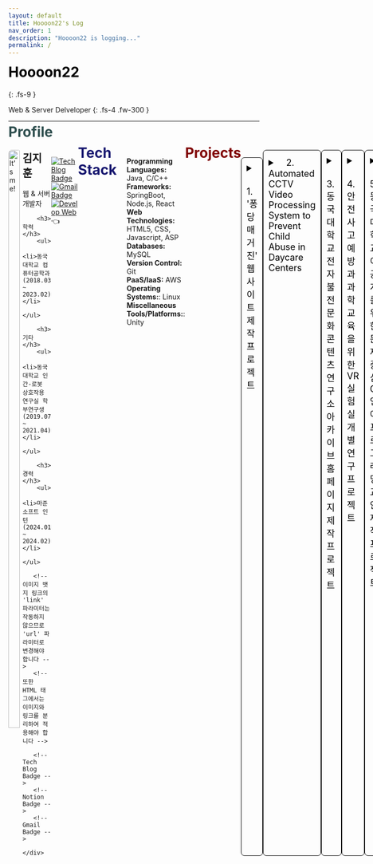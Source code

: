 ```yaml
---
layout: default
title: Hoooon22's Log
nav_order: 1
description: "Hoooon22 is logging..."
permalink: /
---
```


<h1 style="color:black; margin-top: 0; font-weight:bold;">Hoooon22</h1>
{: .fs-9 }

Web & Server Delveloper
{: .fs-4 .fw-300 }

---
<h1 style="color:darkslategray; margin-top: -2%; font-weight:bold;">Profile</h1>

<div style="display: flex; justify-content: space-around;">
    <div style="width: 45%;">
        <img src="../../../../assets/images/IMG_0675.JPG" alt="It's me!" style="width: 90%; border-radius: 7px;">
    </div>
    <div style="width: 55%;">
        <h2 style="margin-top: 0%"><strong>김지훈</strong></h2>
        <p>웹 & 서버 개발자</p>

        <h3>학력</h3>
        <ul>
            <li>동국대학교 컴퓨터공학과 (2018.03 ~ 2023.02)</li>
        </ul>

        <h3>기타</h3>
        <ul>
            <li>동국대학교 인간-로봇 상호작용 연구실 학부연구생 (2019.07 ~ 2021.04)</li>
        </ul>

        <h3>경력</h3>
        <ul>
            <li>마준소프트 인턴 (2024.01 ~ 2024.02)</li>
        </ul>

       <!-- 이미지 뱃지 링크의 'link' 파라미터는 작동하지 않으므로 'url' 파라미터로 변경해야 합니다 -->
       <!-- 또한 HTML 태그에서는 이미지와 링크를 분리하여 적용해야 합니다 -->
        
       <!-- Tech Blog Badge -->
       <!-- Notion Badge -->
       <!-- Gmail Badge -->

    </div>
</div>



[![Tech Blog Badge](http://img.shields.io/badge/-Tech%20blog-black?style=flat-square&logo=github&link=https://congruous-wildebeest-c9e.notion.site/About-ca6a656d65884dc1bbdef99b6b1a652e/)](https://hoooon22.github.io/)
[![Gmail Badge](https://img.shields.io/badge/Gmail-d14836?style=flat-square&logo=Gmail&logoColor=white&link=mailto:momo990305@gmail.com)](mailto:momo990305@gmail.com)
[![Develop Web](https://img.shields.io/badge/🚀%25𝗗𝗘𝗩𝗘𝗟𝗢𝗣_𝗪𝗘𝗕-brightblue?style=for-the-badge&logo=appveyor&logoColor=white)](https://devzip.site) 👈

---
<h1 style="color:midnightblue; margin-top: -2%; font-weight:bold;">Tech Stack</h1>

<div style="width: 100%; padding-left: 20px; box-sizing: border-box;">
    <ul style="list-style-type: none; padding-left: 0;">
        <li><strong>Programming Languages:</strong> Java, C/C++</li>
        <li><strong>Frameworks:</strong> SpringBoot, Node.js, React</li>
        <li><strong>Web Technologies:</strong> HTML5, CSS, Javascript, ASP</li>
        <li><strong>Databases:</strong> MySQL</li>
        <li><strong>Version Control:</strong> Git</li>
        <li><strong>PaaS/IaaS:</strong> AWS </li>
        <li><strong>Operating Systems:</strong>: Linux </li>
        <li><strong>Miscellaneous Tools/Platforms:</strong>: Unity </li >
    </ul>
</div>




---
<h1 style="color:maroon; margin-top: -2%; font-weight:bold;">Projects</h1>

<!-- project 1 -->
<details style="margin-top: 3%; margin-bottom: 3%; border-radius: 7px; border: 0.1px solid black; padding: 10px;">
<summary style="color:black; font-size: 18px; font-weight: 400">ㅤ1. '퐁당 매거진' 웹사이트 제작 프로젝트 </summary>
<div markdown="1">

<div style="display: flex; flex-direction: column; justify-content: center;">
    <p align="center">
        <a href="https://stoneinwell.com/">
            <img src="../../../../assets/images/pongdang/1_퐁당로고.png" alt="퐁당 사이" style="width: 50%; border-radius: 7px;">
        </a>
    </p>
    <figcaption style="font-style: italic; text-align: center; margin-top: -2%">이미지를 클릭하시면, 웹페이지로 이동합니다.</figcaption>
</div>

- **Period**: 2022.07 ~ 2023.12
- **Description**: 청소년들에게 세상에 있는 다양한 직업들을 소개해주는 웹매거진 '매거진 퐁당'의 풀스택 개발을 맡았습니다.  
    - 첫 번째 사이트: VanilaJS, Node.js
    - 두 번째 사이트(개발 진행중): React, SpringBoot
- **Tech Stack**: AWS, HTML/CSS/Javascript, Node.js, React, SpringBoot, NGINX 

<div style="width: 100%; border: 1px solid #ddd; border-radius: 5px; overflow: hidden; display: flex; margin-top: 4%;">
    <img src="../../../../assets/images/profile/10_하단퐁당로고.png" alt="퐁당" style="width: 15%; height: 15%; border-radius: 7px; padding: 5px">
    <div style="padding: 10px;">
        <a href="https://hoooon22.github.io/docs/projects/pongdang/pongdang/" target="_blank" style="font-weight:bold;">퐁당 매거진 웹사이트 제작 과정</a>
        <p>'퐁당 매거진 두번째 돌' 웹사이트의 제작 과정을 기록한 페이지 입니다.</p>
    </div>
</div>
<div style="width: 100%; border: 1px solid #ddd; border-radius: 5px; overflow: hidden; display: flex; margin-top: 1%">
    <img src="../../../../assets/images/profile/free-icon-github-logo-25231.png" alt="깃허브" style="width: 15%; height: 15%; border-radius: 7px; padding: 5px">
    <div style="padding: 10px;">
        <a href="https://github.com/Hoooon22/Pongdang_Server2" target="_blank" style="font-weight:bold;">Pongdang_Server2 Github</a>
        <p>'퐁당 매거진 두번째 돌' 웹사이트의 깃허브 입니다.</p>
    </div>
</div>

</div>
</details>

<!-- project 2 -->
<details style="margin-bottom: 3%; border-radius: 7px; border: 0.1px solid black; padding: 10px;">
<summary style="color:black; font-size: 18px; font-weight: 400">ㅤ2. Automated CCTV Video Processing System to Prevent Child Abuse in Daycare Centers </summary>
<div markdown="1">

<p align="center">
    <img src="../../../../assets/images/profile/스크린샷 2023-03-01 오후 2.40.40.png" alt="" style="width: 50%; border-radius: 7px;">
</p>

- **Period**: 2022.03.02 ~ 2022.12.16 (약 10개월 간)
- **Description**: 아동학대 방지를 위해 어린이집 내 CCTV 영상을 효율적으로 반출하는 시스템을 개발하였습니다.  
  학대 의심 구간을 C3D모델로 탐지하고, YOLOv5와 StrongSORT 모델을 사용하여 프레임별로 얼굴 영역을 검출하며, 이에 해당하는 영역을 모자이크 처리하여 사용자에게 영상을 최종적으로 제공하는 시스템입니다. 이 중 학대 의심 구간을 탐지하는 Violence Detection module을 개발하는 역할을 맡았습니다. 또한 이에 매칭되는 부분의 논문 작성을 맡았고, 구현 후 테스트 총괄을 맡았습니다.  
  이후, 2022 한국정보기술학회 추계학술대회 대학생논문경진대회에서 은상을 수상하였습니다.
- **Tech Stack**: 영상처리, Front-end, Back-end
- **Result**: 학회 논문 게시, 웹사이트 기반 시스템 제작


<div style="width: 100%; border: 1px solid #ddd; border-radius: 5px; overflow: hidden; display: flex; margin-top: 4%">
    <img src="../../../../assets/images/profile/free-icon-github-logo-25231.png" alt="깃허브" style="width: 15%; height: 15%; border-radius: 7px; padding: 5px">
    <div style="padding: 10px;">
        <a href="https://github.com/CSID-DGU/2022-2-CECD4-STEPBACK-1" target="_blank" style="font-weight:bold;">Automated CCTV Video Processing System Github</a>
        <p>프로젝트의 깃허브 입니다.</p>
    </div>
</div>

</div>
</details>

<!-- project 3 -->
<details style="margin-bottom: 3%; border-radius: 7px; border: 0.1px solid black; padding: 10px;">
<summary style="color:black; font-size: 18px; font-weight: 400">ㅤ3. 동국대학교 전자불전문화콘텐츠연구소 아카이브 홈페이지 제작 프로젝트 </summary>
<div markdown="1">

<p align="center">
    <img src="../../../../assets/images/profile/스크린샷 2022-10-28 오후 7.21.03.png" alt="" style="width: 40%; border-radius: 7px;">
    <img src="../../../../assets/images/profile/스크린샷 2022-10-28 오후 7.21.25.png" alt="" style="width: 40%; border-radius: 7px;">
</p>

- **Period**: 2020.03 ~ 2020.08 (약 6개월)
- **Description**: 동국대학교 전자불전문화콘텐츠연구소의 불교문화가 담긴 사진 등의 빅데이터들을 저장하고 열람할 수 있는 홈페이지를 제작하였습니다.
  - 웹 전체 페이지 개발, 빅데이터 관리, 정보 분류를 위한 검색 SQL문 작성, 서버 보조 관리
- **Tech Stack**: HTML/CSS/JS, Node.js, MySQL
- **Result**: 빅데이터 관리, 웹 디자인 경험, Server & Client 동시 구현

</div>
</details>

<!-- project 4 -->
<details style="margin-bottom: 3%; border-radius: 7px; border: 0.1px solid black; padding: 10px;">
<summary style="color:black; font-size: 18px; font-weight: 400">ㅤ4. 안전사고 예방과 과학 교육을 위한 VR실험실 개별연구 프로젝트 </summary>
<div markdown="1">

<p align="center">
    <img src="../../../../assets/images/profile/스크린샷 2022-10-28 오후 7.36.11.png" alt="" style="width: 40%; border-radius: 7px;">
    <img src="../../../../assets/images/profile/스크린샷 2022-10-28 오후 7.36.22.png" alt="" style="width: 40%; border-radius: 7px;">
</p>

- **Period**: 2022.03 ~ 2022.06 (약 4개월)
- **Description**: CS VR 기기를 활용한 스마트 시스템 설계 – VR 실험실 개발 및 논문 작성  
  - 실제 화학 실험에서의 위험사고와 경제적 손실을 최소화하는 방법으로, VR 상의 가상 실험 을 구현하여 해당 VR 실험실에서의 실험과 실제 실험의 실험을 서로 비교하고 관찰하여 각 방법의 효율성 과 유효성(학습효과 등)을 분석하였습니다. Unity와 C#, Blender를 사용하여 제작하였습니다.
- **Tech Stack**: Unity, C#, Blender (그래픽 프로그램)
- **Result**: Unity 활용능력, Blender 사용 경험, 논문 작성

<div style="width: 100%; border: 1px solid #ddd; border-radius: 5px; overflow: hidden; display: flex; margin-top: 4%">
    <img src="../../../../assets/images/profile/free-icon-github-logo-25231.png" alt="깃허브" style="width: 15%; height: 15%; border-radius: 7px; padding: 5px">
    <div style="padding: 10px;">
        <a href="https://github.com/Hoooon22/ChemicalLab" target="_blank" style="font-weight:bold;">ChemicalLab Github</a>
        <p>ChemicalLab 프로젝트의 깃허브 입니다.</p>
    </div>
</div>

</div>
</details>

<!-- project 5 -->
<details style="margin-bottom: 3%; border-radius: 7px; border: 0.1px solid black; padding: 10px;">
<summary style="color:black; font-size: 18px; font-weight: 400">ㅤ5. 동국대학교 이공계를 위한 문제중심 C언어 프로그래밍 교안 제작 프로젝트 </summary>
<div markdown="1">

<p align="center">
    <img src="../../../../assets/images/profile/스크린샷 2022-10-28 오후 7.28.28.png" alt="" style="width: 40%; border-radius: 7px;">
</p>

- **Period**: 2019.10 ~ 2020.07 (약 10개월)
- **Description**: 동국대학교의 이공계 학생들을 위한 문제풀이 중심의 C언어 프로그래밍 교안을 제작하였습니다.
  - 문제 Project 4개 중 1개 제작, Project1-주기율표 계산 프로그램
- **Tech Stack**: C언어 기초지식과 기초 프로그래밍 Skill
- **Result**:  동국대학교 수업 사용 교안 제작, C언어 활용 Skill

</div>
</details>

<!-- project 6 -->
<details style="margin-bottom: 3%; border-radius: 7px; border: 0.1px solid black; padding: 10px;">
<summary style="color:black; font-size: 18px; font-weight: 400">ㅤ6. 시각장애인을 위한 스마트 점자 패널 기초연구 </summary>
<div markdown="1">

<p align="center">
    <img src="../../../../assets/images/profile/스크린샷 2022-10-28 오후 7.22.58.png" alt="" style="width: 40%; border-radius: 7px;">
    <img src="../../../../assets/images/profile/스크린샷 2022-10-28 오후 7.23.25.png" alt="" style="width: 40%; border-radius: 7px;">
</p>

- **Period**: 2019.09.01 ~ 2019.11.02 (약 3개월 간)
- **Description**: 시각장애인 의 스마트폰을 통한 정보접근성 향상을 위해‘스마트 점자 패널'을 설계하고 논문으로 발표하였습니다. 스마트폰으로 인한 시각장애인과 비장애인의 정보격차를 줄이기 위한 기술로, 스마트폰의 음성이 아닌 본 기술의 점자를 이용하여 스마트폰의 정보를 전달할 수 있게 설계하였습니다.
- **Tech Stack**: 논문 주 저자, 아이디어 제시 및 논문 발표
- **Result**: 2019 한국지능시스템학회 추계학술대회 논문 게시

    <div style="text-align: right;">
        <a href="../../../../assets/files/김지훈_한국지능시스템학회논문.pdf">논문 원본입니다.</a>
    </div>

</div>
</details>

<!-- project 7 -->
<details style="margin-bottom: 3%; border-radius: 7px; border: 0.1px solid black; padding: 10px;">
<summary style="color:black; font-size: 18px; font-weight: 400">ㅤ7. 스마트미러를 활용한 청각장애인 구화훈련 애플리케이션 제작 </summary>
<div markdown="1">

<p align="center">
    <img src="../../../../assets/images/profile/스크린샷 2022-10-28 오후 7.26.04.png" alt="" style="width: 40%; border-radius: 7px;">
    <img src="../../../../assets/images/profile/스크린샷 2022-10-28 오후 7.26.25.png" alt="" style="width: 40%; border-radius: 7px;">
</p>

- **Period**: 2020.09.01 ~ 2021.02.28 (약 6개월 간)
- **Description**: 스마트미러를 활용한 청각장애인 구화훈련 애플리케이션을 제작하였습니다.
  - 아이디어 제시, 스마트미러 전용 애플리케이션 개발, 테스트 실험
- **Tech Stack**: Android Studio, STT(Speech to Text) 알고리즘
- **Result**: 동국대학교 2021 겨울캡스톤 디자인대회 밸류업 프로그램 장려상 수상, 애플리케이션 개발 능력

    <div style="text-align: right;">
        <a href="../../../../assets/files/김지훈_한국지능시스템학회논문.pdf">논문 원본입니다.</a>
    </div>

</div>
</details>


<!-- project 8 -->
<details style="margin-bottom: 3%; border-radius: 7px; border: 0.1px solid black; padding: 10px;">
<summary style="color:black; font-size: 18px; font-weight: 400">ㅤ8. Chrome Extension 개발 프로젝트 </summary>
<div markdown="1">

- **Period**: 2024.12.30 ~ (진행중)
- **Description**: 생각나는 좋은 아이디어들을 담아 제작한 Chrome Extension을 개발한 프로젝트입니다.
    <h3>(1). Github_Summary</h3>
    <h4 style="margin-bottom: 3%;">[ 2024.12.30 ~ (진행중) ]</h4>
    <p align="center">
        <img src="../../../../assets/images/profile/스크린샷 2025-01-07 오후 4.07.56.png" alt="" style="width: 60%; border-radius: 7px;">
        <img src="../../../../assets/images/profile/스크린샷 2025-01-07 오후 4.08.28.png" alt="" style="width: 20%; border-radius: 7px;">
    </p>
    - OpenAI API를 활용하여, 접속한 Github Repository 및 Code를 자동으로 요약해주는 Extension입니다.

<br>

- **Tech Stack**: Vanila JS, Javascript, API
- **Result**: Chrome Extension 웹스토어 등록 대기 중...

</div>
</details>

---

```java
if (code.isWorks()) {
    return Best_Moment; // :)
}
```